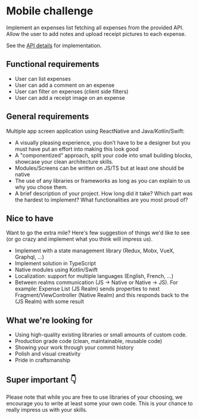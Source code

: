 # Mobile challenge
Implement an expenses list fetching all expenses from the provided API. Allow the user to add notes and upload receipt pictures to each expense.

See the [API details](https://github.com/pleo-io/mobile-challenge/tree/master/api) for implementation.

## Functional requirements
- User can list expenses
- User can add a comment on an expense
- User can filter on expenses (client side filters)
- User can add a receipt image on an expense

## General requirements
Multiple app screen application using ReactNative and Java/Kotlin/Swift: 
- A visually pleasing experience, you don’t have to be a designer but you must have put an effort into making this look good
- A "componentized" approach, split your code into small building blocks, showcase your clean architecture skills.
- Modules/Screens can be written on JS/TS but at least one should be native
- The use of any libraries or frameworks as long as you can explain to us why you chose them.
- A brief description of your project. How long did it take? Which part was the hardest to implement? What functionalities are you most proud of?

## Nice to have
Want to go the extra mile? Here's few suggestion of things we'd like to see (or go crazy and implement what you think will impress us).
- Implement with a state management library (Redux, Mobx, VueX, Graphql, ...)
- Implement solution in TypeScript
- Native modules using Kotlin/Swift
- Localization: support for multiple languages (English, French, ...)
- Between realms communication  (JS -> Native or Native -> JS). For example: Expense List (JS Realm) sends properties to next Fragment/ViewController (Native Realm) and this responds back to the (JS Realm) with some result

## What we're looking for
- Using high-quality existing libraries or small amounts of custom code. 
- Production grade code (clean, maintainable, reusable code)
- Showing your work through your commit history
- Polish and visual creativity
- Pride in craftsmanship

## Super important 👇
Please note that while you are free to use libraries of your choosing, we encourage you to write at least some your own code. This is your chance to really impress us with your skills.